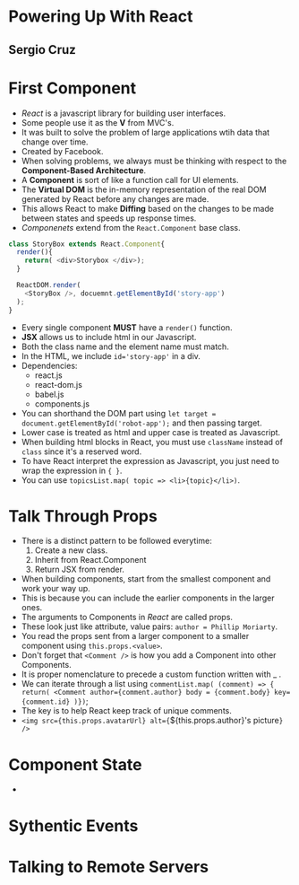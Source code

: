 # Powering Up With React
## Sergio Cruz

# First Component
- *React* is a javascript library for building user interfaces.
- Some people use it as the **V** from MVC's.
- It was built to solve the problem of large applications wtih data that change over time.
- Created by Facebook.
- When solving problems, we always must be thinking with respect to the **Component-Based Architecture**.
- A **Component** is sort of like a function call for UI elements.
- The **Virtual DOM** is the in-memory representation of the real DOM generated by React before any changes are made.
- This allows React to make **Diffing** based on the changes to be made between states and speeds up response times.
- *Componenets* extend from the `React.Component` base class.
```js
class StoryBox extends React.Component{
  render(){
    return( <div>Storybox </div>);
  }

  ReactDOM.render(
    <StoryBox />, docuemnt.getElementById('story-app')
  );
}
```
- Every single component **MUST** have a `render()` function.
- **JSX** allows us to include html in our Javascript.
- Both the class name and the element name must match.
- In the HTML, we include `id='story-app'` in a div.
- Dependencies:
  * react.js
  * react-dom.js
  * babel.js
  * components.js
- You can shorthand the DOM part using `let target = document.getElementById('robot-app');` and then passing target.
- Lower case is treated as html and upper case is treated as Javascript.
- When building html blocks in React, you must use `className` instead of `class` since it's a reserved word.
- To have React interpret the expression as Javascript, you just need to wrap the expression in `{ }`.
- You can use `topicsList.map( topic => <li>{topic}</li>)`.

# Talk Through Props
- There is a distinct pattern to be followed everytime:
  1. Create a new class.
  2. Inherit from React.Component
  3. Return JSX from render.
- When building components, start from the smallest component and work your way up.
- This is because you can include the earlier components in the larger ones.
- The arguments to Components in *React* are called props.
- These look just like attribute, value pairs: `author = Phillip Moriarty`.
- You read the props sent from a larger component to a smaller component using `this.props.<value>`.
- Don't forget that `<Comment />` is how you add a Component into other Components.
- It is proper nomenclature to precede a custom function written with _ .
- We can iterate through a list using `commentList.map( (comment) => { return( <Comment author={comment.author} body = {comment.body} key={comment.id} )})`;
- The key is to help React keep track of unique comments.
- `<img src={this.props.avatarUrl} alt={`${this.props.author}'s picture`} />`

# Component State
- 



# Sythentic Events

# Talking to Remote Servers
